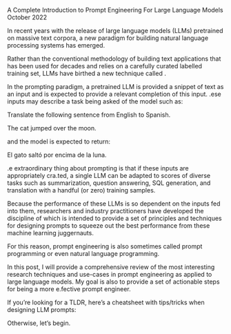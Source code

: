 A Complete Introduction to Prompt Engineering For Large Language Models  
October 2022  
  
In recent years with the release of large language models (LLMs) pretrained on massive text corpora, a new paradigm for building natural language processing systems has emerged.  
  
Rather than the conventional methodology of building text applications that has been used for decades and relies on a carefully curated labelled training set, LLMs have birthed a new technique called .  
  
In the prompting paradigm, a pretrained LLM is provided a snippet of text as an input and is expected to provide a relevant completion of this input. .ese inputs may describe a task being asked of the model such as:  
  
Translate the following sentence from English to Spanish.  
  
The cat jumped over the moon.  
  
and the model is expected to return:  
  
El gato saltó por encima de la luna.  
  
.e extraordinary thing about prompting is that if these inputs are appropriately cra.ted, a single LLM can be adapted to scores of diverse tasks such as summarization, question answering, SQL generation, and translation with a handful (or zero) training samples.  
  
Because the performance of these LLMs is so dependent on the inputs fed into them, researchers and industry practitioners have developed the discipline of which is intended to provide a set of principles and techniques for designing prompts to squeeze out the best performance from these machine learning juggernauts.  
  
For this reason, prompt engineering is also sometimes called prompt programming or even natural language programming.  
  
In this post, I will provide a comprehensive review of the most interesting research techniques and use-cases in prompt engineering as applied to large language models. My goal is also to provide a set of actionable steps for being a more e.fective prompt engineer.  
  
If you’re looking for a TLDR, here’s a cheatsheet with tips/tricks when designing LLM prompts:  
  
Otherwise, let’s begin.
